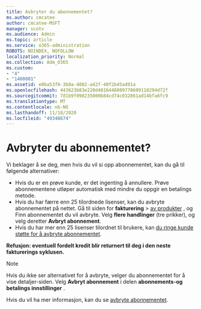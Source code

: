 ```yaml
---
title: Avbryter du abonnementet?
ms.author: cmcatee
author: cmcatee-MSFT
manager: scotv
ms.audience: Admin
ms.topic: article
ms.service: o365-administration
ROBOTS: NOINDEX, NOFOLLOW
localization_priority: Normal
ms.collection: Adm_O365
ms.custom:
- "4"
- "1400001"
ms.assetid: e0ba53f0-3b0a-4082-a42f-40f2b45ad91a
ms.openlocfilehash: 443623b83e220d4016448809770609110294d72f
ms.sourcegitcommit: 7d1b9f098235000b84cd74c032861ad14bfa6fc9
ms.translationtype: MT
ms.contentlocale: nb-NO
ms.lasthandoff: 11/18/2020
ms.locfileid: "49348674"
---
```

# <a name="canceling-your-subscription"></a>Avbryter du abonnementet?

Vi beklager å se deg, men hvis du vil si opp abonnementet, kan du gå til følgende alternativer:
  
- Hvis du er en prøve kunde, er det ingenting å annullere. Prøve abonnementene utløper automatisk med mindre du oppgir en betalings metode.
- Hvis du har færre enn 25 tilordnede lisenser, kan du avbryte abonnementet på nettet. Gå til siden for **fakturering** \> [av produkter](https://go.microsoft.com/fwlink/p/?linkid=842054) , og Finn abonnementet du vil avbryte. Velg **flere handlinger** (tre prikker), og velg deretter **Avbryt abonnement**.
- Hvis du har mer enn 25 lisenser tilordnet til brukere, kan [du ringe kunde støtte for å avbryte abonnementet](https://docs.microsoft.com/microsoft-365/admin/contact-support-for-business-products?view=o365-worldwide).
  
**Refusjon: eventuell fordelt kredit blir returnert til deg i den neste fakturerings syklusen.**

> [!NOTE]
> Hvis du ikke ser alternativet for å avbryte, velger du abonnementet for å vise detaljer-siden. Velg **Avbryt abonnement** i delen **abonnements-og betalings innstillinger** .

Hvis du vil ha mer informasjon, kan du se [avbryte abonnementet](https://docs.microsoft.com/microsoft-365/commerce/subscriptions/cancel-your-subscription).